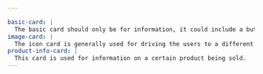 ```yaml
---

basic-card: |
  The basic card should only be for information, it could include a button, but is never a link itself.
image-card: |
  The icon card is generally used for driving the users to a different page with more information.
product-info-card: |
  This card is used for information on a certain product being sold.
---
```

